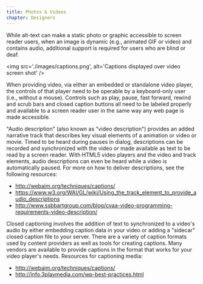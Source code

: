 ```yaml
---
title: Photos & Videos
chapter: Designers
---
```

While alt-text can make a static photo or graphic accessible to screen reader users, when an image is dynamic (e.g., animated GIF or video) and contains audio, additional support is required for users who are blind or deaf.

<img src='./images/captions.png', alt='Captions displayed over video screen shot' />

When providing video, via either an embedded or standalone video player, the controls of that player need to be operable by a keyboard-only user (i.e., without a mouse). Controls such as play, pause, fast forward, rewind and scrub bars and closed caption buttons all need to be labeled properly and available to a screen reader user in the same way any web page is made accessible.

"Audio description" (also known as "video description") provides an added narrative track that describes key visual elements of a animation or video or movie. Timed to be heard during pauses in dialog, descriptions can be recorded and synchronized with the video or made available as text to be read by a screen reader. With HTML5 video players and the video and track elements, audio descriptions can even be heard while a video is automatically paused. For more on how to deliver descriptions, see the following resources:
- http://webaim.org/techniques/captions/
- https://www.w3.org/WAI/GL/wiki/Using_the_track_element_to_provide_audio_descriptions
- http://www.ssbbartgroup.com/blog/cvaa-video-programming-requirements-video-description/

Closed captioning involves the addition of text to synchronized to a video's audio by either embedding caption data in your video or adding a "sidecar" closed caption file to your server. There are a variety of caption formats used by content providers as well as tools for creating captions. Many vendors are available to provide captions in the format that works for your video player's needs. Resources for captioning media:
- http://webaim.org/techniques/captions/
- http://info.3playmedia.com/wp-best-practices.html
